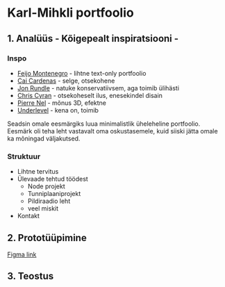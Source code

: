 # Karl-Mihkli portfoolio

## 1. Analüüs - Kõigepealt inspiratsiooni -

### Inspo

- [Feijo Montenegro](https://feijoomontenegro.com/) - lihtne text-only portfoolio
- [Cai Cardenas](https://www.caicardenas.com/) - selge, otsekohene
- [Jon Rundle](https://jonrundle.design/) - natuke konservatiivsem, aga toimib ülihästi
- [Chris Cyran](https://www.ccyran.com/) - otsekoheselt ilus, enesekindel disain
- [Pierre Nel](https://pierre.io/) - mõnus 3D, efektne
- [Underlevel](https://pierre.io/) - kena on, toimib

Seadsin omale eesmärgiks luua minimalistlik üheleheline portfoolio. Eesmärk oli teha leht vastavalt oma oskustasemele, kuid siiski jätta omale ka mõningad väljakutsed.

### Struktuur
- Lihtne tervitus
- Ülevaade tehtud töödest
    - Node projekt
    - Tunniplaaniprojekt
    - Pildiraadio leht
    - veel miskit
- Kontakt


## 2. Prototüüpimine

[Figma link](https://www.figma.com/proto/SCfzWL1S0uix6f6PmPcbG0/Karl-Mihkel?node-id=1%3A2&viewport=504%2C454%2C0.5099492073059082&scaling=min-zoom)

## 3. Teostus
